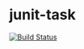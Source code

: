 # junit-task
[![Build Status](https://api.travis-ci.org/sokolEl/testTravice.svg)](https://travis-ci.org/sokolEl/testTravice)
